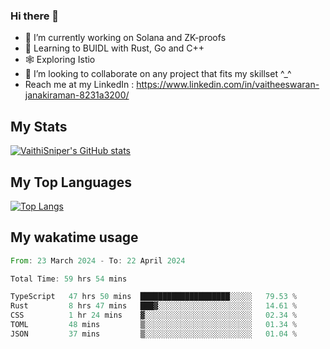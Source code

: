### Hi there 👋

- 🔭 I’m currently working on Solana and ZK-proofs
- 📖 Learning to BUIDL with Rust, Go and C++
- 🕸️ Exploring Istio
- 👯 I’m looking to collaborate on any project that fits my skillset ^_^
- Reach me at my LinkedIn : https://www.linkedin.com/in/vaitheeswaran-janakiraman-8231a3200/

## My Stats
[![VaithiSniper's GitHub stats](https://github-readme-stats.vercel.app/api?username=VaithiSniper&hide=stars&theme=radical)](https://github.com/anuraghazra/github-readme-stats)

## My Top Languages

[![Top Langs](https://github-readme-stats.vercel.app/api/top-langs/?username=VaithiSniper&layout=compact)](https://github.com/anuraghazra/github-readme-stats)

## My wakatime usage

<!--START_SECTION:waka-->

```rust
From: 23 March 2024 - To: 22 April 2024

Total Time: 59 hrs 54 mins

TypeScript   47 hrs 50 mins  ████████████████████░░░░░   79.53 %
Rust         8 hrs 47 mins   ███▓░░░░░░░░░░░░░░░░░░░░░   14.61 %
CSS          1 hr 24 mins    ▓░░░░░░░░░░░░░░░░░░░░░░░░   02.34 %
TOML         48 mins         ▒░░░░░░░░░░░░░░░░░░░░░░░░   01.34 %
JSON         37 mins         ▒░░░░░░░░░░░░░░░░░░░░░░░░   01.04 %
```

<!--END_SECTION:waka-->

